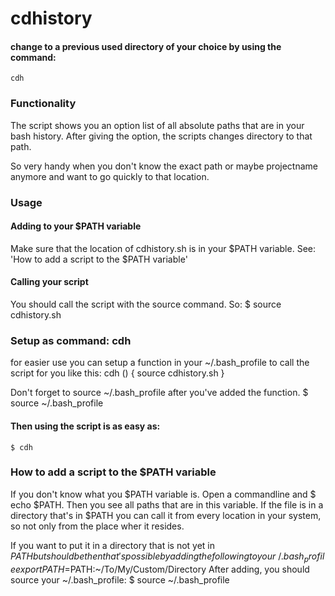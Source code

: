 # cdhistory

#### change to a previous used directory of your choice by using the command: ####
	cdh

### Functionality ###
The script shows you an option list of all absolute paths that are in your bash history.
After giving the option, the scripts changes directory to that path.

So very handy when you don't know the exact path or maybe projectname anymore and want to go quickly to that location.

### Usage ###
#### Adding to your $PATH variable ####
Make sure that the location of cdhistory.sh is in your $PATH variable. See: 'How to add a script to the $PATH variable'

#### Calling your script ####
You should call the script with the source command. So:
	$ source cdhistory.sh


### Setup as command: cdh ### 
for easier use you can setup a function in your ~/.bash_profile to call the script for you like this:
	cdh ()
	{
        	source cdhistory.sh
	}

Don't forget to source ~/.bash_profile after you've added the function.
	$ source ~/.bash_profile
#### Then using the script is as easy as: ####
	$ cdh




### How to add a script to the $PATH variable ###
If you don't know what you $PATH variable is. Open a commandline and 
	$ echo $PATH. 
Then you see all paths that are in this variable. If the file is in a directory that's in $PATH you can call it from every location in your system, so not only from the 
place wher it resides. 

If you want to put it in a directory that is not yet in $PATH but should be then that's possible by adding the following to your ~/.bash_profile
	export PATH=$PATH:~/To/My/Custom/Directory 
After adding, you should source your ~/.bash_profile:
	$ source ~/.bash_profile

